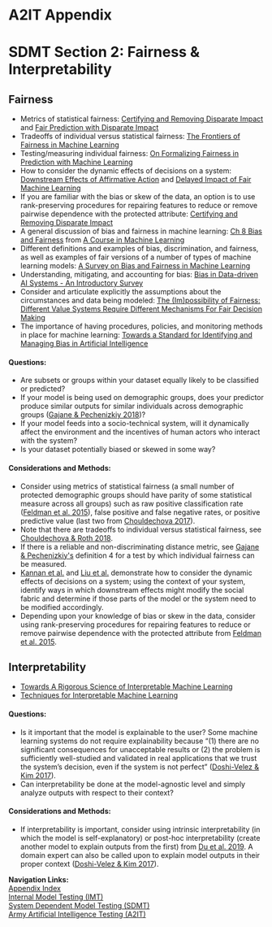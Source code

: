 # A2IT Appendix
# SDMT Section 2: Fairness & Interpretability

## Fairness  
- Metrics of statistical fairness: [Certifying and Removing Disparate Impact](https://arxiv.org/pdf/1412.3756v3.pdf) and [Fair Prediction with Disparate Impact](https://arxiv.org/pdf/1703.00056.pdf)
- Tradeoffs of individual versus statistical fairness: [The Frontiers of Fairness in Machine Learning](https://arxiv.org/pdf/1810.08810.pdf) 
- Testing/measuring individual fairness: [On Formalizing Fairness in Prediction with Machine Learning](https://arxiv.org/pdf/1710.03184.pdf)
- How to consider the dynamic effects of decisions on a system: [Downstream Effects of Affirmative Action](https://arxiv.org/pdf/1808.09004.pdf) and [Delayed Impact of Fair Machine Learning](http://proceedings.mlr.press/v80/liu18c/liu18c.pdf)
- If you are familiar with the bias or skew of the data, an option is to use rank-preserving procedures for repairing features to reduce or remove pairwise dependence with the protected attribute: [Certifying and Removing Disparate Impact](https://arxiv.org/pdf/1412.3756v3.pdf)
- A general discussion of bias and fairness in machine learning: [Ch 8 Bias and Fairness](http://ciml.info/dl/v0_99/ciml-v0_99-ch08.pdf) from [A Course in Machine Learning](http://ciml.info)
- Different definitions and examples of bias, discrimination, and fairness, as well as examples of fair versions of a number of types of machine learning models: [A Survey on Bias and Fairness in Machine Learning](https://arxiv.org/pdf/1908.09635.pdf)
- Understanding, mitigating, and accounting for bias: [Bias in Data-driven AI Systems - An Introductory Survey](https://arxiv.org/pdf/2001.09762v1.pdf)
- Consider and articulate explicitly the assumptions about the circumstances and data being modeled: [The
(Im)possibility of Fairness: Different Value Systems Require Different Mechanisms For Fair Decision Making](https://dl.acm.org/doi/pdf/10.1145/3433949)
- The importance of having procedures, policies, and monitoring methods in place for machine learning: [Towards a Standard for Identifying and Managing Bias in Artificial Intelligence](https://nvlpubs.nist.gov/nistpubs/SpecialPublications/NIST.SP.1270.pdf)

#### Questions:
* Are subsets or groups within your dataset equally likely to be classified or predicted?
* If your model is being used on demographic groups, does your predictor produce similar outputs for similar individuals across demographic groups ([Gajane & Pechenizkiy 2018](https://arxiv.org/pdf/1710.03184.pdf))? 
* If your model feeds into a socio-technical system, will it dynamically affect the environment and the incentives of human actors who interact with the system?
* Is your dataset potentially biased or skewed in some way?

#### Considerations and Methods:
* Consider using metrics of statistical fairness (a small number of protected demographic groups should have parity of some statistical measure across all groups) such as raw positive classification rate ([Feldman et al. 2015](https://arxiv.org/pdf/1412.3756v3.pdf)), false positive and false negative rates, or positive predictive value (last two from [Chouldechova 2017](https://arxiv.org/pdf/1703.00056.pdf)).
*   Note that there are tradeoffs to individual versus statistical fairness, see [Chouldechova & Roth 2018](https://arxiv.org/pdf/1810.08810.pdf).
* If there is a reliable and non-discriminating distance metric, see [Gajane & Pechenizkiy's](https://arxiv.org/pdf/1710.03184.pdf) definition 4 for a test by which individual fairness can be measured.
* [Kannan et al.](https://arxiv.org/pdf/1808.09004.pdf) and [Liu et al.](http://proceedings.mlr.press/v80/liu18c/liu18c.pdf) demonstrate how to consider the dynamic effects of decisions on a system; using the context of your system, identify ways in which downstream effects might modify the social fabric and determine if those parts of the model or the system need to be modified accordingly.
* Depending upon your knowledge of bias or skew in the data, consider using rank-preserving procedures for repairing features to reduce or remove pairwise dependence with the protected attribute from [Feldman et al. 2015](https://arxiv.org/pdf/1412.3756v3.pdf).

## Interpretability
- [Towards A Rigorous Science of Interpretable Machine Learning](https://arxiv.org/pdf/1702.08608.pdf)
- [Techniques for Interpretable Machine Learning](https://arxiv.org/pdf/1808.00033.pdf)

#### Questions:
* Is it important that the model is explainable to the user? Some machine learning systems do not require explainability because “(1) there are no significant consequences for unacceptable results or (2) the problem is sufficiently well-studied and validated in real applications that we trust the system’s decision, even if the system is not perfect” ([Doshi-Velez & Kim 2017](https://arxiv.org/pdf/1702.08608.pdf)).
* Can interpretability be done at the model-agnostic level and simply analyze outputs with respect to their context?

#### Considerations and Methods:
* If interpretability is important, consider using intrinsic interpretability (in which the model is self-explanatory) or post-hoc interpretability (create another model to explain outputs from the first) from [Du et al. 2019](https://arxiv.org/pdf/1808.00033.pdf).
A domain expert can also be called upon to explain model outputs in their proper context ([Doshi-Velez & Kim 2017](https://arxiv.org/pdf/1702.08608.pdf)).

**Navigation Links:**  
[Appendix Index](appendix_index.md)  
[Internal Model Testing (IMT)](https://github.com/turingcompl33t/a2it/blob/master/framework/0_IMT.md)  
[System Dependent Model Testing (SDMT)](https://github.com/turingcompl33t/a2it/blob/master/framework/1_SDMT.md)  
[Army Artificial Intelligence Testing (A2IT)](https://github.com/turingcompl33t/a2it)  
